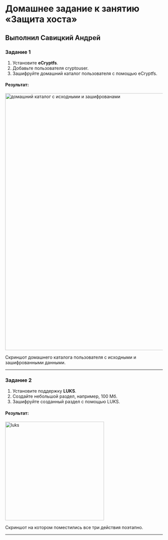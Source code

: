 # Домашнее задание к занятию  «Защита хоста»

## Выполнил Савицкий Андрей

### Задание 1

1. Установите **eCryptfs**.
2. Добавьте пользователя cryptouser.
3. Зашифруйте домашний каталог пользователя с помощью eCryptfs.

#### Результат:
<img width="823" alt="домашний каталог с исходными и зашифрованами" src="https://github.com/FoxySOTKA/SYSSEC-20/assets/141597247/5cc3b32c-6f44-4161-b4ed-07df3bdc6f58">

Скриншот домашнего каталога пользователя с исходными и зашифрованными данными.

---

### Задание 2

1. Установите поддержку **LUKS**.
2. Создайте небольшой раздел, например, 100 Мб.
3. Зашифруйте созданный раздел с помощью LUKS.

#### Результат:
<img width="316" alt="luks" src="https://github.com/FoxySOTKA/SYSSEC-20/assets/141597247/56796a10-11b8-45af-a69e-1d47129cca8c">

Скриншот на котором поместились все три действия поэтапно.



---

